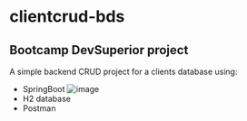 # clientcrud-bds
##
## Bootcamp DevSuperior project
A simple backend CRUD project for a clients database using:
- SpringBoot ![image](https://user-images.githubusercontent.com/95655712/183316348-6f5f97eb-2298-4544-bb21-d78fb5d35963.png)
- H2 database 
- Postman

